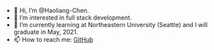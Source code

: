 - 👋 Hi, I’m @Haoliang-Chen.
- 👀 I’m interested in full stack development.
- 🌱 I’m currently learning at Northeastern University (Seattle) and I will graduate in May, 2021.
- 📫 How to reach me: [GitHub](https://github.com/Haoliang-Chen)

<!---
Haoliang-Chen/Haoliang-Chen is a ✨ special ✨ repository because its `README.md` (this file) appears on your GitHub profile.
You can click the Preview link to take a look at your changes.
--->
